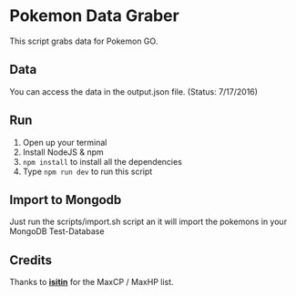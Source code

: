 # Pokemon Data Graber

This script grabs data for Pokemon GO.

## Data
You can access the data in the output.json file. (Status: 7/17/2016)

## Run
1. Open up your terminal
1. Install NodeJS & npm
1. `npm install` to install all the dependencies
1. Type `npm run dev` to run this script

## Import to Mongodb
Just run the scripts/import.sh script an it will import the pokemons in your MongoDB Test-Database

## Credits

Thanks to [__isitin__](https://www.reddit.com/user/__isitin__) for the MaxCP / MaxHP list.